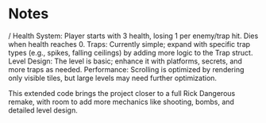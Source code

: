 # Notes

  /  Health System: Player starts with 3 health, losing 1 per enemy/trap hit. Dies when health reaches 0.
    Traps: Currently simple; expand with specific trap types (e.g., spikes, falling ceilings) by adding more logic to the Trap struct.
    Level Design: The level is basic; enhance it with platforms, secrets, and more traps as needed.
    Performance: Scrolling is optimized by rendering only visible tiles, but large levels may need further optimization.

This extended code brings the project closer to a full Rick Dangerous remake, with room to add more mechanics like shooting, bombs, and detailed level design.
